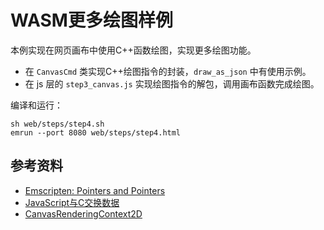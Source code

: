 # WASM更多绘图样例

本例实现在网页画布中使用C++函数绘图，实现更多绘图功能。

- 在 `CanvasCmd` 类实现C++绘图指令的封装，`draw_as_json` 中有使用示例。
- 在 js 层的 `step3_canvas.js` 实现绘图指令的解包，调用画布函数完成绘图。

编译和运行：
```
sh web/steps/step4.sh
emrun --port 8080 web/steps/step4.html
```

## 参考资料

- [Emscripten: Pointers and Pointers](https://kapadia.github.io/emscripten/2013/09/13/emscripten-pointers-and-pointers.html)
- [JavaScript与C交换数据](https://www.cntofu.com/book/150/zh/ch2-c-js/ch2-04-data-exchange.md)
- [CanvasRenderingContext2D](https://developer.mozilla.org/zh-CN/docs/Web/API/CanvasRenderingContext2D)
